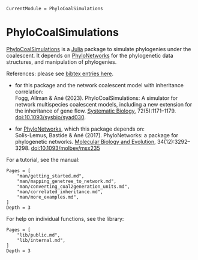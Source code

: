```@meta
CurrentModule = PhyloCoalSimulations
```

# PhyloCoalSimulations

[PhyloCoalSimulations](https://github.com/juliaphylo/PhyloCoalSimulations.jl)
is a [Julia](http://julialang.org) package to
simulate phylogenies under the coalescent.
It depends on [PhyloNetworks](https://github.com/juliaphylo/PhyloNetworks.jl)
for the phylogenetic data structures, and manipulation of phylogenies.

References:
please see [bibtex entries here](https://github.com/juliaphylo/PhyloCoalSimulations.jl/blob/main/CITATION.bib).

- for this package and the network coalescent model with inheritance correlation:\
  Fogg, Allman & Ané (2023).
  PhyloCoalSimulations: A simulator for network multispecies coalescent models,
  including a new extension for the inheritance of gene flow.
  [Systematic Biology](https://academic.oup.com/sysbio/advance-article/doi/10.1093/sysbio/syad030/7187011?guestAccessKey=616778e9-ea09-4e4e-9853-229499b5f068),
  72(5):1171–1179.
  [doi:10.1093/sysbio/syad030](https://doi.org/10.1093/sysbio/syad030).

- for [PhyloNetworks](https://github.com/juliaphylo/PhyloNetworks.jl),
  which this package depends on:\
  Solís-Lemus, Bastide & Ané (2017).
  PhyloNetworks: a package for phylogenetic networks.
  [Molecular Biology and Evolution](https://academic.oup.com/mbe/article/doi/10.1093/molbev/msx235/4103410/PhyloNetworks-a-package-for-phylogenetic-networks?guestAccessKey=230afceb-df28-4160-832d-aa7c73f86369),
  34(12):3292–3298.
  [doi:10.1093/molbev/msx235](https://doi.org/10.1093/molbev/msx235)

For a tutorial, see the manual:

```@contents
Pages = [
    "man/getting_started.md",
    "man/mapping_genetree_to_network.md",
    "man/converting_coal2generation_units.md",
    "man/correlated_inheritance.md",
    "man/more_examples.md",
]
Depth = 3
```

For help on individual functions, see the library:

```@contents
Pages = [
    "lib/public.md",
    "lib/internal.md",
]
Depth = 3
```
